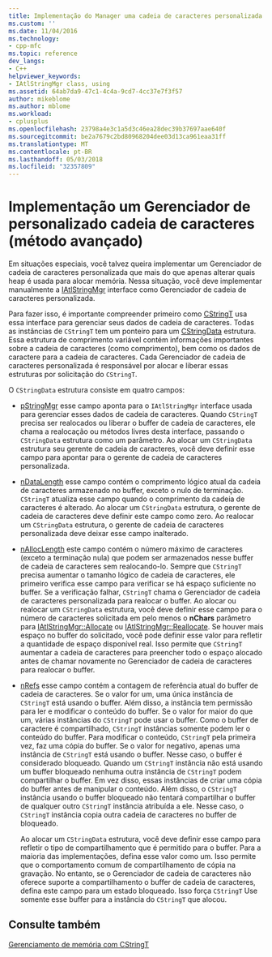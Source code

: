 ```yaml
---
title: Implementação do Manager uma cadeia de caracteres personalizada (Avançado método) | Microsoft Docs
ms.custom: ''
ms.date: 11/04/2016
ms.technology:
- cpp-mfc
ms.topic: reference
dev_langs:
- C++
helpviewer_keywords:
- IAtlStringMgr class, using
ms.assetid: 64ab7da9-47c1-4c4a-9cd7-4cc37e7f3f57
author: mikeblome
ms.author: mblome
ms.workload:
- cplusplus
ms.openlocfilehash: 23798a4e3c1a5d3c46ea28dec39b37697aae640f
ms.sourcegitcommit: be2a7679c2bd80968204dee03d13ca961eaa31ff
ms.translationtype: MT
ms.contentlocale: pt-BR
ms.lasthandoff: 05/03/2018
ms.locfileid: "32357809"
---
```

# <a name="implementation-of-a-custom-string-manager-advanced-method"></a>Implementação um Gerenciador de personalizado cadeia de caracteres (método avançado)
Em situações especiais, você talvez queira implementar um Gerenciador de cadeia de caracteres personalizada que mais do que apenas alterar quais heap é usada para alocar memória. Nessa situação, você deve implementar manualmente a [IAtlStringMgr](../atl-mfc-shared/reference/iatlstringmgr-class.md) interface como Gerenciador de cadeia de caracteres personalizada.  
  
 Para fazer isso, é importante compreender primeiro como [CStringT](../atl-mfc-shared/reference/cstringt-class.md) usa essa interface para gerenciar seus dados de cadeia de caracteres. Todas as instâncias de `CStringT` tem um ponteiro para um [CStringData](../atl-mfc-shared/reference/cstringdata-class.md) estrutura. Essa estrutura de comprimento variável contém informações importantes sobre a cadeia de caracteres (como comprimento), bem como os dados de caractere para a cadeia de caracteres. Cada Gerenciador de cadeia de caracteres personalizada é responsável por alocar e liberar essas estruturas por solicitação do `CStringT`.  
  
 O `CStringData` estrutura consiste em quatro campos:  
  
-   [pStringMgr](../atl-mfc-shared/reference/cstringdata-class.md#pstringmgr) esse campo aponta para o `IAtlStringMgr` interface usada para gerenciar esses dados de cadeia de caracteres. Quando `CStringT` precisa ser realocados ou liberar o buffer de cadeia de caracteres, ele chama a realocação ou métodos livres desta interface, passando o `CStringData` estrutura como um parâmetro. Ao alocar um `CStringData` estrutura seu gerente de cadeia de caracteres, você deve definir esse campo para apontar para o gerente de cadeia de caracteres personalizada.  
  
-   [nDataLength](../atl-mfc-shared/reference/cstringdata-class.md#ndatalength) esse campo contém o comprimento lógico atual da cadeia de caracteres armazenado no buffer, exceto o nulo de terminação. `CStringT` atualiza esse campo quando o comprimento da cadeia de caracteres é alterado. Ao alocar um `CStringData` estrutura, o gerente de cadeia de caracteres deve definir este campo como zero. Ao realocar um `CStringData` estrutura, o gerente de cadeia de caracteres personalizada deve deixar esse campo inalterado.  
  
-   [nAllocLength](../atl-mfc-shared/reference/cstringdata-class.md#nalloclength) este campo contém o número máximo de caracteres (exceto a terminação nula) que podem ser armazenados nesse buffer de cadeia de caracteres sem realocando-lo. Sempre que `CStringT` precisa aumentar o tamanho lógico de cadeia de caracteres, ele primeiro verifica esse campo para verificar se há espaço suficiente no buffer. Se a verificação falhar, `CStringT` chama o Gerenciador de cadeia de caracteres personalizada para realocar o buffer. Ao alocar ou realocar um `CStringData` estrutura, você deve definir esse campo para o número de caracteres solicitada em pelo menos o **nChars** parâmetro para [IAtlStringMgr::Allocate](../atl-mfc-shared/reference/iatlstringmgr-class.md#allocate) ou [IAtlStringMgr::Reallocate](../atl-mfc-shared/reference/iatlstringmgr-class.md#reallocate). Se houver mais espaço no buffer do solicitado, você pode definir esse valor para refletir a quantidade de espaço disponível real. Isso permite que `CStringT` aumentar a cadeia de caracteres para preencher todo o espaço alocado antes de chamar novamente no Gerenciador de cadeia de caracteres para realocar o buffer.  
  
-   [nRefs](../atl-mfc-shared/reference/cstringdata-class.md#nrefs) esse campo contém a contagem de referência atual do buffer de cadeia de caracteres. Se o valor for um, uma única instância de `CStringT` está usando o buffer. Além disso, a instância tem permissão para ler e modificar o conteúdo do buffer. Se o valor for maior do que um, várias instâncias do `CStringT` pode usar o buffer. Como o buffer de caractere é compartilhado, `CStringT` instâncias somente podem ler o conteúdo do buffer. Para modificar o conteúdo, `CStringT` pela primeira vez, faz uma cópia do buffer. Se o valor for negativo, apenas uma instância de `CStringT` está usando o buffer. Nesse caso, o buffer é considerado bloqueado. Quando um `CStringT` instância não está usando um buffer bloqueado nenhuma outra instância de `CStringT` podem compartilhar o buffer. Em vez disso, essas instâncias de criar uma cópia do buffer antes de manipular o conteúdo. Além disso, o `CStringT` instância usando o buffer bloqueado não tentará compartilhar o buffer de qualquer outro `CStringT` instância atribuída a ele. Nesse caso, o `CStringT` instância copia outra cadeia de caracteres no buffer de bloqueado.  
  
     Ao alocar um `CStringData` estrutura, você deve definir esse campo para refletir o tipo de compartilhamento que é permitido para o buffer. Para a maioria das implementações, defina esse valor como um. Isso permite que o comportamento comum de compartilhamento de cópia na gravação. No entanto, se o Gerenciador de cadeia de caracteres não oferece suporte a compartilhamento o buffer de cadeia de caracteres, defina este campo para um estado bloqueado. Isso força `CStringT` Use somente esse buffer para a instância do `CStringT` que alocou.  
  
## <a name="see-also"></a>Consulte também  
 [Gerenciamento de memória com CStringT](../atl-mfc-shared/memory-management-with-cstringt.md)


